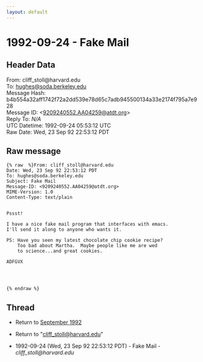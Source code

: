 ```yaml
---
layout: default
---
```


# 1992-09-24 - Fake Mail

## Header Data

From: cliff_stoll<span>@</span>harvard.edu<br>
To: hughes@soda.berkeley.edu<br>
Message Hash: b4b554a32aff1742f72a2dd539e78d65c7adb945500134a33e2174f795a7e928<br>
Message ID: \<9209240552.AA04259@atdt.org\><br>
Reply To: _N/A_<br>
UTC Datetime: 1992-09-24 05:53:12 UTC<br>
Raw Date: Wed, 23 Sep 92 22:53:12 PDT<br>

## Raw message

```
{% raw  %}From: cliff_stoll@harvard.edu
Date: Wed, 23 Sep 92 22:53:12 PDT
To: hughes@soda.berkeley.edu
Subject: Fake Mail
Message-ID: <9209240552.AA04259@atdt.org>
MIME-Version: 1.0
Content-Type: text/plain


Pssst!
 
I have a nice fake mail program that interfaces with emacs.
I'll send it along to anyone who wants it.
 
PS: Have you seen my latest chocolate chip cookie recipe?
    Too bad about Martha.  Maybe people like me are wed
    to science...and great cookies.
 
ADFGVX




{% endraw %}
```

## Thread

+ Return to [September 1992](/archive/1992/09)

+ Return to "[cliff_stoll<span>@</span>harvard.edu](/authors/cliff_stoll_at_harvard_edu)"

+ 1992-09-24 (Wed, 23 Sep 92 22:53:12 PDT) - Fake Mail - _cliff_stoll@harvard.edu_

